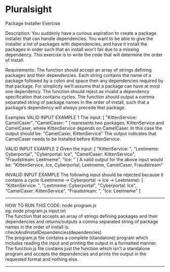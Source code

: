 # Pluralsight
Package Installer Exercise

Description:
You suddenly have a curious aspiration to create a package installer that can handle dependencies. You want to be able to give the installer a list of packages with dependencies, and have it install the packages in order such that an install won’t fail due to a missing dependency. This exercise is to write the code that will determine the order of install.

Requirements:
The function should accept an array of strings defining packages and their dependencies. Each string contains the name of a package
followed by a colon and space then any dependencies required by that package. For simplicity we’ll assume that a package can have
at most one dependency. The function should reject as invalid a dependency specification that contains cycles.
The function should output a comma separated string of package names in the order of install, such that a package’s dependency will
always precede that package.

Examples
VALID INPUT EXAMPLE 1
The input:
[ "KittenService: CamelCaser", "CamelCaser: " ]
represents two packages, KittenService and CamelCaser, where KittenService depends on CamelCaser. In this case the output should be:
"CamelCaser, KittenService"
The output indicates that CamelCaser needs to be installed before KittenService.

VALID INPUT EXAMPLE 2
Given the input:
[
 "KittenService: ",
 "Leetmeme: Cyberportal",
 "Cyberportal: Ice",
 "CamelCaser: KittenService",
 "Fraudstream: Leetmeme",
 "Ice: "
]
A valid output for the above input would be:
"KittenService, Ice, Cyberportal, Leetmeme, CamelCaser, Fraudstream"

INVALID INPUT EXAMPLE
The following input should be rejected because it contains a cycle (Leetmeme -> Cyberportal -> Ice -> Leetmeme):
[
 "KittenService: ",
 "Leetmeme: Cyberportal",
 "Cyberportal: Ice",
 "CamelCaser: KittenService",
 "Fraudstream: ",
 "Ice: Leetmeme"
]


______________________________________________________________________

HOW TO RUN THIS CODE:
node program.js <nameOfFileThatContainsTheDependencyArray> <br>
eg: node program.js input.txt <br>
The function that accepts an array of strings defining packages and their dependencies and returns/outputs a comma separated string of package names in the order of install is:  checkAndInstallDependencies(dependencies) <br>
The program.js file contains a complete (standalone) program which includes reading the input and printing the output in a formatted manner. The function.js file contains just the function which isn't a standalone program and accepts the dependencies and prints the output in the requested format and nothing else.
______________________________________________________________________
